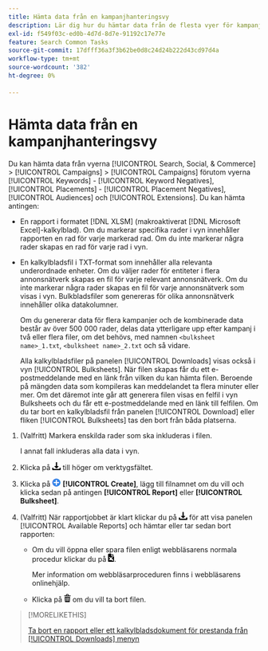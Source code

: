 ```yaml
---
title: Hämta data från en kampanjhanteringsvy
description: Lär dig hur du hämtar data från de flesta vyer för kampanjhantering.
exl-id: f549f03c-ed0b-4d7d-8d7e-91192c17e77e
feature: Search Common Tasks
source-git-commit: 17dfff36a3f3b62be0d8c24d24b222d43cd97d4a
workflow-type: tm+mt
source-wordcount: '382'
ht-degree: 0%

---
```


# Hämta data från en kampanjhanteringsvy

<!-- Add info about new UI -->

Du kan hämta data från vyerna [!UICONTROL Search, Social, & Commerce] > [!UICONTROL Campaigns] > [!UICONTROL Campaigns] förutom vyerna [!UICONTROL Keywords] - [!UICONTROL Keyword Negatives], [!UICONTROL Placements] - [!UICONTROL Placement Negatives], [!UICONTROL Audiences] och [!UICONTROL Extensions]. Du kan hämta antingen:

* En rapport i formatet [!DNL XLSM] (makroaktiverat [!DNL Microsoft Excel]-kalkylblad). Om du markerar specifika rader i vyn innehåller rapporten en rad för varje markerad rad. Om du inte markerar några rader skapas en rad för varje rad i vyn.

* En kalkylbladsfil i TXT-format som innehåller alla relevanta underordnade enheter. Om du väljer rader för entiteter i flera annonsnätverk skapas en fil för varje relevant annonsnätverk. Om du inte markerar några rader skapas en fil för varje annonsnätverk som visas i vyn. Bulkbladsfiler som genereras för olika annonsnätverk innehåller olika datakolumner.

  Om du genererar data för flera kampanjer och de kombinerade data består av över 500 000 rader, delas data ytterligare upp efter kampanj i två eller flera filer, om det behövs, med namnen `<bulksheet name>_1.txt`, `<bulksheet name>_2.txt` och så vidare.

  Alla kalkylbladsfiler på panelen [!UICONTROL Downloads] visas också i vyn [!UICONTROL Bulksheets]. När filen skapas får du ett e-postmeddelande med en länk från vilken du kan hämta filen. Beroende på mängden data som kompileras kan meddelandet ta flera minuter eller mer. Om det däremot inte går att generera filen visas en felfil i vyn Bulksheets och du får ett e-postmeddelande med en länk till felfilen. Om du tar bort en kalkylbladsfil från panelen [!UICONTROL Download] eller fliken [!UICONTROL Bulksheets] tas den bort från båda platserna.

1. (Valfritt) Markera enskilda rader som ska inkluderas i filen.

   I annat fall inkluderas alla data i vyn.

1. Klicka på ![Rapportera hämtning](/help/search-social-commerce/assets/download.png "Rapportera hämtning") till höger om verktygsfältet.

1. Klicka på ![Skapa](/help/search-social-commerce/assets/add.png "Skapa") **[!UICONTROL Create]**, lägg till filnamnet om du vill och klicka sedan på antingen **[!UICONTROL Report]** eller **[!UICONTROL Bulksheet]**.

1. (Valfritt) När rapportjobbet är klart klickar du på ![Rapporthämtning](/help/search-social-commerce/assets/download.png "Rapporthämtning") för att visa panelen [!UICONTROL Available Reports] och hämtar eller tar sedan bort rapporten:

   * Om du vill öppna eller spara filen enligt webbläsarens normala procedur klickar du på ![Hämta kalkylblad](/help/search-social-commerce/assets/download-spreadsheet.png "Hämta kalkylblad").

     Mer information om webbläsarproceduren finns i webbläsarens onlinehjälp.

   * Klicka på ![Ta bort](/help/search-social-commerce/assets/delete.png "Ta bort") om du vill ta bort filen.

>[!MORELIKETHIS]
>
>[Ta bort en rapport eller ett kalkylbladsdokument för prestanda från [!UICONTROL Downloads] menyn ](/help/search-social-commerce/common-tasks/navigation-editing-selection/download-delete-data.md)
